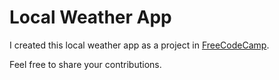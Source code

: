 # Local Weather App
I created this local weather app as a project in [FreeCodeCamp](https://freecodecamp.com "Free Code Camp").

Feel free to share your contributions.